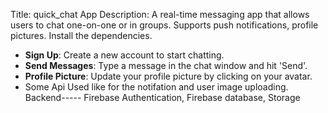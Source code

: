 Title: quick_chat App
Description: A real-time messaging app that allows users to chat one-on-one or in groups. Supports push notifications, profile pictures.
Install the dependencies.
- **Sign Up**: Create a new account to start chatting.
- **Send Messages**: Type a message in the chat window and hit 'Send'.
- **Profile Picture**: Update your profile picture by clicking on your avatar.
- Some Api Used like for the notifation and user image uploading.
  Backend-----
  Firebase Authentication,
  Firebase database,
  Storage
